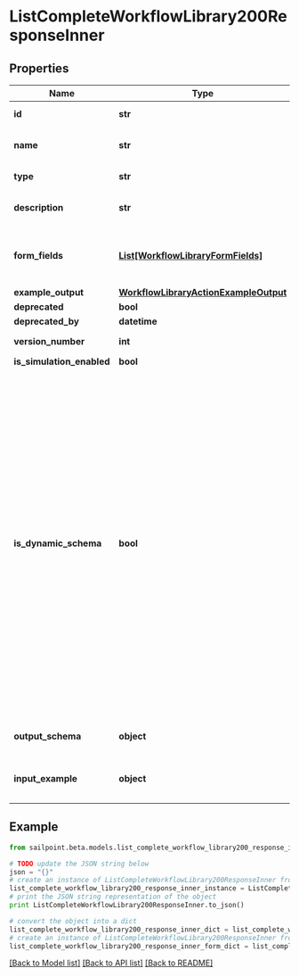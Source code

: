 # ListCompleteWorkflowLibrary200ResponseInner


## Properties

Name | Type | Description | Notes
------------ | ------------- | ------------- | -------------
**id** | **str** | Operator ID. | [optional] 
**name** | **str** | Operator friendly name | [optional] 
**type** | **str** | Operator type | [optional] 
**description** | **str** | Description of the operator | [optional] 
**form_fields** | [**List[WorkflowLibraryFormFields]**](WorkflowLibraryFormFields.md) | One or more inputs that the operator accepts | [optional] 
**example_output** | [**WorkflowLibraryActionExampleOutput**](WorkflowLibraryActionExampleOutput.md) |  | [optional] 
**deprecated** | **bool** |  | [optional] 
**deprecated_by** | **datetime** |  | [optional] 
**version_number** | **int** | Version number | [optional] 
**is_simulation_enabled** | **bool** |  | [optional] 
**is_dynamic_schema** | **bool** | Determines whether the dynamic output schema is returned in place of the action&#39;s output schema. The dynamic schema lists non-static properties, like properties of a workflow form where each form has different fields. These will be provided dynamically based on available form fields. | [optional] 
**output_schema** | **object** | Example output schema | [optional] 
**input_example** | **object** | Example trigger payload if applicable | [optional] 

## Example

```python
from sailpoint.beta.models.list_complete_workflow_library200_response_inner import ListCompleteWorkflowLibrary200ResponseInner

# TODO update the JSON string below
json = "{}"
# create an instance of ListCompleteWorkflowLibrary200ResponseInner from a JSON string
list_complete_workflow_library200_response_inner_instance = ListCompleteWorkflowLibrary200ResponseInner.from_json(json)
# print the JSON string representation of the object
print ListCompleteWorkflowLibrary200ResponseInner.to_json()

# convert the object into a dict
list_complete_workflow_library200_response_inner_dict = list_complete_workflow_library200_response_inner_instance.to_dict()
# create an instance of ListCompleteWorkflowLibrary200ResponseInner from a dict
list_complete_workflow_library200_response_inner_form_dict = list_complete_workflow_library200_response_inner.from_dict(list_complete_workflow_library200_response_inner_dict)
```
[[Back to Model list]](../README.md#documentation-for-models) [[Back to API list]](../README.md#documentation-for-api-endpoints) [[Back to README]](../README.md)


